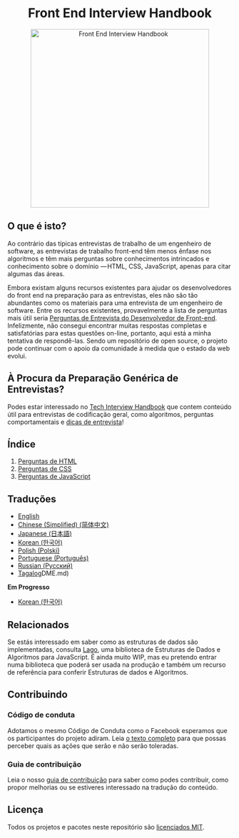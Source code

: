 <h1 align="center">Front End Interview Handbook</h1>

<div align="center">
  <a href="https://dribbble.com/shots/4263961-Front-End-Interview-Scroll">
    <img src="https://cdn.rawgit.com/yangshun/front-end-interview-handbook/23d89c8/assets/scroll.svg" alt="Front End Interview Handbook" width="400"/>
  </a>
</div>

## O que é isto?

Ao contrário das típicas entrevistas de trabalho de um engenheiro de software, as entrevistas de trabalho front-end têm menos ênfase nos algoritmos e têm mais perguntas sobre conhecimentos intrincados e conhecimento sobre o domínio — HTML, CSS, JavaScript, apenas para citar algumas das áreas.

Embora existam alguns recursos existentes para ajudar os desenvolvedores do front end na preparação para as entrevistas, eles não são tão abundantes como os materiais para uma entrevista de um engenheiro de software. Entre os recursos existentes, provavelmente a lista de perguntas mais útil seria [Perguntas de Entrevista do Desenvolvedor de Front-end](https://github.com/h5bp/Front-end-Developer-Interview-Questions). Infelizmente, não consegui encontrar muitas respostas completas e satisfatórias para estas questões on-line, portanto, aqui está a minha tentativa de respondê-las. Sendo um repositório de open source, o projeto pode continuar com o apoio da comunidade à medida que o estado da web evolui.

## À Procura da Preparação Genérica de Entrevistas?

Podes estar interessado no [Tech Interview Handbook](https://github.com/yangshun/tech-interview-handbook) que contem conteúdo útil para entrevistas de codificação geral, como algoritmos, perguntas comportamentais e [dicas de entrevista](https://github.com/yangshun/tech-interview-handbook/blob/master/preparing/cheatsheet.md)!

## Índice

1. [Perguntas de HTML](html-questions.md)
1. [Perguntas de CSS](css-questions.md)
1. [Perguntas de JavaScript](javascript-questions.md)

## Traduções

- [English](/contents/en/README.md)
- [Chinese (Simplified) (简体中文)](/contents/zh/README.md)
- [Japanese (日本語)](/contents/jp/README.md)
- [Korean (한국어)](/contents/kr/README.md)
- [Polish (Polski)](contents/pl/README.md)
- [Portuguese (Português)](contents/pr/README.md)
- [Russian (Русский)](/contents/ru/README.md)
- [Tagalog](/contents/tl/README.md)DME.md)

**Em Progresso**

- [Korean (한국어)](/contents/kr/README.md)

## Relacionados

Se estás interessado em saber como as estruturas de dados são implementadas, consulta [Lago](https://github.com/yangshun/lago), uma biblioteca de Estruturas de Dados e Algoritmos para JavaScript. É ainda muito WIP, mas eu pretendo entrar numa biblioteca que poderá ser usada na produção e também um recurso de referência para conferir Estruturas de dados e Algoritmos.

## Contribuindo

### Código de conduta

Adotamos o mesmo Código de Conduta como o Facebook esperamos que os participantes do projeto adiram. Leia [o texto completo](https://code.facebook.com/codeofconduct) para que possas perceber quais as ações que serão e não serão toleradas.

### Guia de contribuição

Leia o nosso [guia de contribuição](/CONTRIBUTING.md) para saber como podes contribuir, como propor melhorias ou se estiveres interessado na tradução do conteúdo.

## Licença

Todos os projetos e pacotes neste repositório são [licenciados MIT](/LICENSE).
